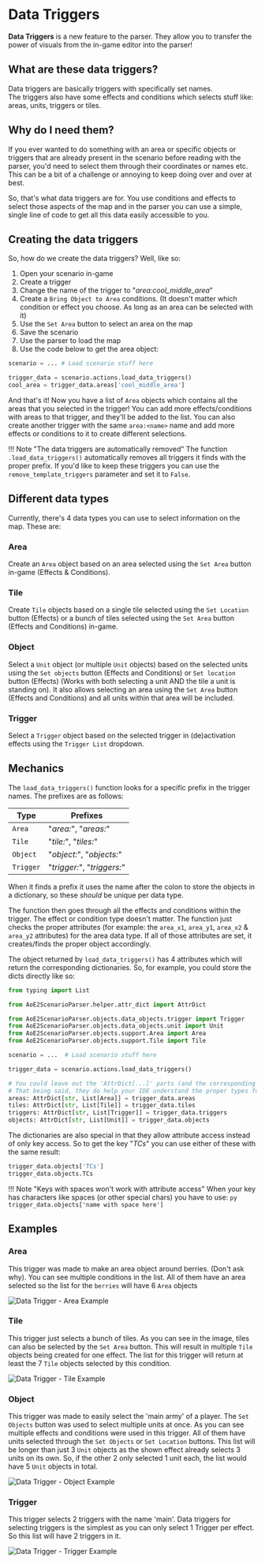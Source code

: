 # Data Triggers

**Data Triggers** is a new feature to the parser. 
They allow you to transfer the power of visuals from the in-game editor into the parser!

## What are these data triggers?

Data triggers are basically triggers with specifically set names.  
The triggers also have some effects and conditions which selects stuff like: areas, units, triggers or tiles.

## Why do I need them?

If you ever wanted to do something with an area or specific objects or triggers that are already present in the
scenario before reading with the parser, you'd need to select them through their coordinates or names etc. This can be a
bit of a challenge or annoying to keep doing over and over at best.

So, that's what data triggers are for. You use conditions and effects to select those aspects of the map and in the 
parser you can use a simple, single line of code to get all this data easily accessible to you.

## Creating the data triggers

So, how do we create the data triggers? Well, like so:

1. Open your scenario in-game
2. Create a trigger
3. Change the name of the trigger to "_area:cool_middle_area_"
4. Create a `Bring Object to Area` conditions. (It doesn't matter which condition or effect you choose. As long as an area can be selected with it)
5. Use the `Set Area` button to select an area on the map
6. Save the scenario
7. Use the parser to load the map
8. Use the code below to get the area object:

```py
scenario = ... # Load scenario stuff here

trigger_data = scenario.actions.load_data_triggers()
cool_area = trigger_data.areas['cool_middle_area']
```

And that's it! Now you have a list of `Area` objects which contains all the areas that you selected in the trigger!
You can add more effects/conditions with areas to that trigger, and they'll be added to the list. 
You can also create another trigger with the same `area:<name>` name and add more effects or conditions to it to create 
different selections.

!!! Note "The data triggers are automatically removed"
    The function `.load_data_triggers()` automatically removes all triggers it finds with the proper prefix. If you'd
    like to keep these triggers you can use the `remove_template_triggers` parameter and set it to `False`.

## Different data types

Currently, there's 4 data types you can use to select information on the map. These are:

### Area

Create an `Area` object based on an area selected using the `Set Area` button in-game (Effects & Conditions).

### Tile

Create `Tile` objects based on a single tile selected using the `Set Location` button (Effects)
or a bunch of tiles selected using the `Set Area` button (Effects and Conditions) in-game.

### Object

Select a `Unit` object (or multiple `Unit` objects) based on the selected units using the `Set objects` button
(Effects and Conditions) or `Set location` button (Effects) (Works with both selecting a unit AND the tile a unit is 
standing on). It also allows selecting an area using the `Set Area` button (Effects and Conditions) and all units
within that area will be included.

### Trigger

Select a `Trigger` object based on the selected trigger in (de)activation effects using the `Trigger List` dropdown.

## Mechanics

The `load_data_triggers()` function looks for a specific prefix in the trigger names. The prefixes are as follows:

| Type      | Prefixes                    |
| --------- | --------------------------- |
| `Area`    | "_area:_", "_areas:_"       |
| `Tile`    | "_tile:_", "_tiles:_"       |
| `Object`  | "_object:_", "_objects:_"   |
| `Trigger` | "_trigger:_", "_triggers:_" |

When it finds a prefix it uses the name after the colon to store the objects in a dictionary, so these _should_ be 
unique per data type.

The function then goes through all the effects and conditions within the trigger. The effect or condition type doesn't 
matter. The function just checks the proper attributes (for example: the `area_x1`, `area_y1`, `area_x2` & `area_y2` 
attributes) for the area data type. If all of those attributes are set, it creates/finds the proper object accordingly.

The object returned by `load_data_triggers()` has 4 attributes which will return the corresponding dictionaries.
So, for example, you could store the dicts directly like so:

```py
from typing import List

from AoE2ScenarioParser.helper.attr_dict import AttrDict

from AoE2ScenarioParser.objects.data_objects.trigger import Trigger
from AoE2ScenarioParser.objects.data_objects.unit import Unit
from AoE2ScenarioParser.objects.support.Area import Area
from AoE2ScenarioParser.objects.support.Tile import Tile

scenario = ...  # Load scenario stuff here

trigger_data = scenario.actions.load_data_triggers()

# You could leave out the 'AttrDict[...]' parts (and the corresponding imports). 
# That being said, they do help your IDE understand the proper types for type hinting later on
areas: AttrDict[str, List[Area]] = trigger_data.areas
tiles: AttrDict[str, List[Tile]] = trigger_data.tiles
triggers: AttrDict[str, List[Trigger]] = trigger_data.triggers
objects: AttrDict[str, List[Unit]] = trigger_data.objects
```

The dictionaries are also special in that they allow attribute access instead of only key access.
So to get the key "_TCs_" you can use either of these with the same result: 

```py
trigger_data.objects['TCs']
trigger_data.objects.TCs
```

!!! Note "Keys with spaces won't work with attribute access"
    When your key has characters like spaces (or other special chars) you have to use: 
    ```py
    trigger_data.objects['name with space here']
    ```

## Examples

### Area

This trigger was made to make an area object around berries. (Don't ask why).
You can see multiple conditions in the list. 
All of them have an area selected so the list for the `berries` will have 6 `Area` objects

![Data Trigger - Area Example](./../images/data_trigger_area_example.png "Data triggers example with area selected")

### Tile

This trigger just selects a bunch of tiles. As you can see in the image, tiles can also be selected by the `Set Area`
button. This will result in multiple `Tile` objects being created for one effect. The list for this trigger will return
at least the 7 `Tile` objects selected by this condition.

![Data Trigger - Tile Example](./../images/data_trigger_tile_example.png "Data triggers example with tile selected")

### Object

This trigger was made to easily select the 'main army' of a player.
The `Set Objects` button was used to select multiple units at once. 
As you can see multiple effects and conditions were used in this trigger. 
All of them have units selected through the `Set Objects` or `Set Location` buttons. 
This list will be longer than just 3 `Unit` objects as the shown effect already selects 3 units on its own. 
So, if the other 2 only selected 1 unit each, the list would have 5 `Unit` objects in total.

![Data Trigger - Object Example](./../images/data_trigger_object_example.png "Data triggers example with object selected")

### Trigger

This trigger selects 2 triggers with the name 'main'. Data triggers for selecting triggers is the simplest as you can
only select 1 Trigger per effect. So this list will have 2 triggers in it.

![Data Trigger - Trigger Example](./../images/data_trigger_trigger_example.png "Data triggers example with trigger selected")